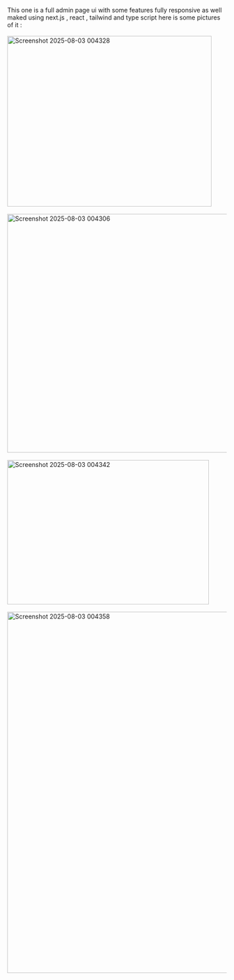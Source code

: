 This one is a full admin page ui with some features fully responsive as well maked using next.js , react , tailwind and type script
here is some pictures of it : 
<br><br>
<img width="469" height="391" alt="Screenshot 2025-08-03 004328" src="https://github.com/user-attachments/assets/10f2a0e7-7c69-46af-b6a3-cb44294bfcb3" />
<br><br>
<img width="767" height="547" alt="Screenshot 2025-08-03 004306" src="https://github.com/user-attachments/assets/245e99e6-2efa-4a24-b7ee-90347b125240" />
<br><br>
<img width="463" height="331" alt="Screenshot 2025-08-03 004342" src="https://github.com/user-attachments/assets/ead2d71d-03ed-4639-a7f4-9cbb10667633" />
<br><br>
<img width="574" height="828" alt="Screenshot 2025-08-03 004358" src="https://github.com/user-attachments/assets/6d33a052-f6d5-4f9c-93e5-502ae0021f73" />
